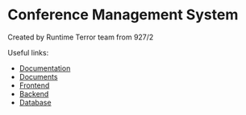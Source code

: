# Conference Management System
Created by Runtime Terror team from 927/2

Useful links:
 - [Documentation](documents/Documentation.md)
 - [Documents](documents/README.md)
 - [Frontend](frontend/README.md)
 - [Backend](backend/README.md)
 - [Database](database/README.md)
